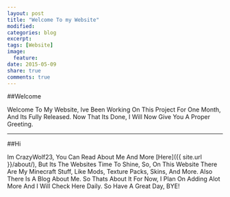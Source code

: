 ```yaml
---
layout: post
title: "Welcome To my Website"
modified:
categories: blog
excerpt:
tags: [Website]
image:
  feature:
date: 2015-05-09
share: true
comments: true
---
```


##Welcome

Welcome To My Website, Ive Been Working On This Project For One Month, And Its Fully Released. Now That Its Done, I Will Now Give You A Proper Greeting.

---

##Hi

Im CrazyWolf23, You Can Read About Me And More [Here]({{ site.url }}/about/), But Its The Websites Time To Shine, So, On This Website There Are My Minecraft Stuff, Like Mods, Texture Packs, Skins, And More. Also There Is A Blog About Me. So Thats About It For Now, I Plan On Adding Alot More And I Will Check Here Daily. So Have A Great Day, BYE!
